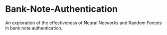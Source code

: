 # Bank-Note-Authentication
An exploration of the effectiveness of Neural Networks and Random Forests in bank note authentication. 
